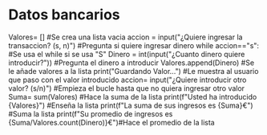 # Datos bancarios
Valores= [] #Se crea una lista vacia
accion = input("¿Quiere ingresar la transaccion? (s, n)") #Pregunta si quiere ingresar dinero
while accion=="s": #Se usa el while si se usa "S"
    Dinero = int(input("¿Cuanto dinero quiere introducir?")) #Pregunta el dinero a introducir
    Valores.append(Dinero) #Se le añade valores a la lista
    print("Guardando Valor...") #Le muestra al usuario que paso con el valor introducido
    accion= input("¿Quiere introducir otro valor? (s/n)") #Empieza el bucle hasta que no quiera ingresar otro valor
Suma= sum(Valores) #Hace la suma de la lista
print(f"Usted ha introducido {Valores}") #Enseña la lista 
print(f"La suma de sus ingresos es {Suma}€") #Suma la lista 
print(f"Su promedio de ingresos es  {Suma/Valores.count(Dinero)}€")#Hace el promedio de la lista
